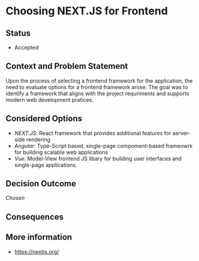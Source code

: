 
# Choosing NEXT.JS for Frontend

## Status 
- Accepted

## Context and Problem Statement 
Upon the process of selecting a frontend framework for the application, the need to evaluate options for a frontend framework arose. The goal was to identify a framework that aligns with the project requriments and supports modern web development pratices. 

## Considered Options
- _NEXT.JS_: React framework that provides additional features for server-side rendering
- _Angular_: Type-Script based, single-page compoment-based frameowrk for building scalable web applications
- _Vue_: Model-View frontend JS libary for building user interfaces and single-page applications.

## Decision Outcome 
_Chosen_

## Consequences


## More information 
- https://nextjs.org/
